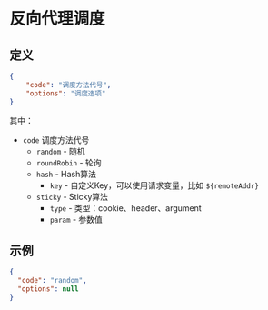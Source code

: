 # 反向代理调度
## 定义
~~~json
{
	"code": "调度方法代号",
    "options": "调度选项"
}
~~~

其中：
* `code` 调度方法代号
  * `random` - 随机
  * `roundRobin` - 轮询
  * `hash` - Hash算法
    * `key` - 自定义Key，可以使用请求变量，比如 `${remoteAddr}`
  * `sticky` - Sticky算法
    * `type` - 类型：cookie、header、argument
    * `param` - 参数值


## 示例
~~~json
{
  "code": "random",
  "options": null
}
~~~
